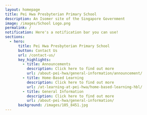 ```yaml
---
layout: homepage
title: Pei Hwa Presbyterian Primary School
description: An Isomer site of the Singapore Government
image: /images/School Logo.png
permalink: /
notification: Here's a notification bar you can use!
sections:
  - hero:
      title: Pei Hwa Presbyterian Primary School
      button: Contact Us
      url: /contact-us/
      key_highlights:
        - title: Announcements
          description: Click here to find out more
          url: /about-pei-hwa/general-information/announcement/
        - title: Home-Based Learning
          description: Click here to find out more
          url: /at-learning-at-pei-hwa/home-based-learning-hbl/
        - title: General Information
          description: Click here to find out more
          url: /about-pei-hwa/general-information/
      background: /images/105_8451.jpg
---
```

